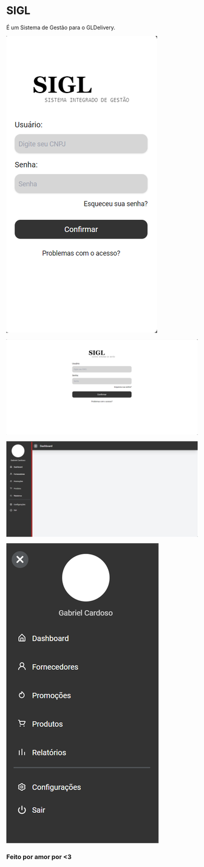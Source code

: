 # SIGL

É um Sistema de Gestão para o GLDelivery.

![alt text](image-1.png)

![alt text](image.png)

![alt text](image-2.png)

![alt text](image-3.png)

### Feito por amor por <3
